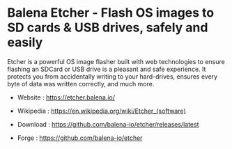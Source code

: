 # Balena Etcher - Flash OS images to SD cards & USB drives, safely and easily

Etcher is a powerful OS image flasher built with web technologies to
ensure flashing an SDCard or USB drive is a pleasant and safe experience.
It protects you from accidentally writing to your hard-drives, ensures
every byte of data was written correctly, and much more.

* Website : https://etcher.balena.io/
* Wikipedia : https://en.wikipedia.org/wiki/Etcher_(software)

* Download : https://github.com/balena-io/etcher/releases/latest
* Forge : https://github.com/balena-io/etcher
